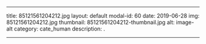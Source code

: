 
---
title: 85121561204212.jpg
layout: default
modal-id: 60
date: 2019-06-28
img: 85121561204212.jpg
thumbnail: 85121561204212-thumbnail.jpg
alt: image-alt
category: cate_human
description: .

---
